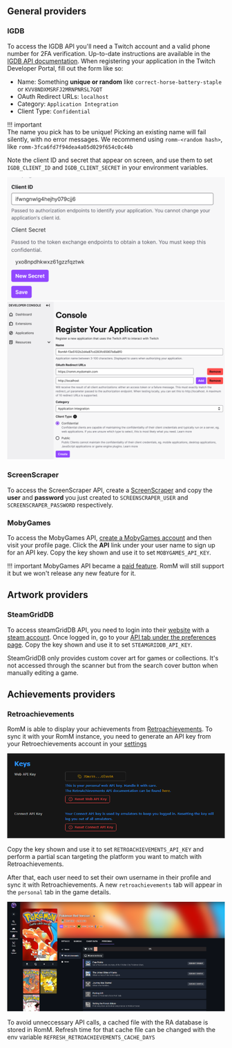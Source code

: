 ## General providers

### IGDB

To access the IGDB API you'll need a Twitch account and a valid phone number for 2FA verification. Up-to-date instructions are available in the [IGDB API documentation](https://api-docs.igdb.com/#account-creation). When registering your application in the Twitch Developer Portal, fill out the form like so:

- Name: Something **unique or random** like `correct-horse-battery-staple` or `KVV8NDXMSRFJ2MRNPNRSL7GQT`
- OAuth Redirect URLs: `localhost`
- Category: `Application Integration`
- Client Type: `Confidential`

<!-- prettier-ignore -->
!!! important  
    The name you pick has to be unique! Picking an existing name will fail silently, with no error messages. We recommend using `romm-<random hash>`, like `romm-3fca6fd7f94dea4a05d029f654c0c44b`

Note the client ID and secret that appear on screen, and use them to set `IGDB_CLIENT_ID` and `IGDB_CLIENT_SECRET` in your environment variables.

![IGDB Creation](../resources/metadata_providers/1-igdb.png)
![IGDB Secret](../resources/metadata_providers/2-igdb.png)

### ScreenScraper

To access the ScreenScraper API, create a [ScreenScraper](https://www.screenscraper.fr/membreinscription.php) and copy the **user** and **password** you just created to `SCREENSCRAPER_USER` and `SCREENSCRAPER_PASSWORD` respectively.

### MobyGames

To access the MobyGames API, [create a MobyGames account](https://www.mobygames.com/user/register/) and then visit your profile page. Click the **API** link under your user name to sign up for an API key. Copy the key shown and use it to set `MOBYGAMES_API_KEY`.

<!-- prettier-ignore -->
!!! important
    MobyGames API became a [paid feature](https://www.mobygames.com/info/api/#non-commercial). RomM will still support it but we won't release any new feature for it.

## Artwork providers

### SteamGridDB

To access steamGridDB API, you need to login into their [website](https://www.steamgriddb.com/) with a [steam account](https://store.steampowered.com/join). Once logged in, go to your [API tab under the preferences page](https://www.steamgriddb.com/profile/preferences/api). Copy the key shown and use it to set `STEAMGRIDDB_API_KEY`.

SteamGridDB only provides custom cover art for games or collections. It's not accessed through the scanner but from the search cover button when manually editing a game.

## Achievements providers

### Retroachievements

RomM is able to display your achievements from [Retroachievements](https://retroachievements.org/). To sync it with your RomM instance, you need to generate an API key from your Retroechievements account in your [settings](https://retroachievements.org/settings)

![RA API key](../resources/metadata_providers/1-ra.png)

Copy the key shown and use it to set `RETROACHIEVEMENTS_API_KEY` and perform a partial scan targeting the platform you want to match with Retroachievements.

After that, each user need to set their own username in their profile and sync it with Retroachievements. A new ``retroachievements`` tab will appear in the `personal` tab in the game details.

![RA details](../resources/metadata_providers/2-ra.png)

To avoid unneccessary API calls, a cached file with the RA database is stored in RomM. Refresh time for that cache file can be changed with the env variable `REFRESH_RETROACHIEVEMENTS_CACHE_DAYS`
